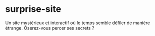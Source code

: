 # surprise-site
Un site mystérieux et interactif où le temps semble défiler de manière étrange. Oserez-vous percer ses secrets ?
